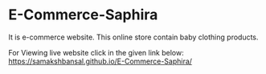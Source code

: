 # E-Commerce-Saphira
It is e-commerce website. This online store contain baby clothing products.


For Viewing live website click in the given link below:
https://samakshbansal.github.io/E-Commerce-Saphira/
